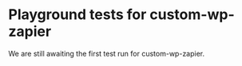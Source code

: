 # Playground tests for custom-wp-zapier
We are still awaiting the first test run for custom-wp-zapier.
